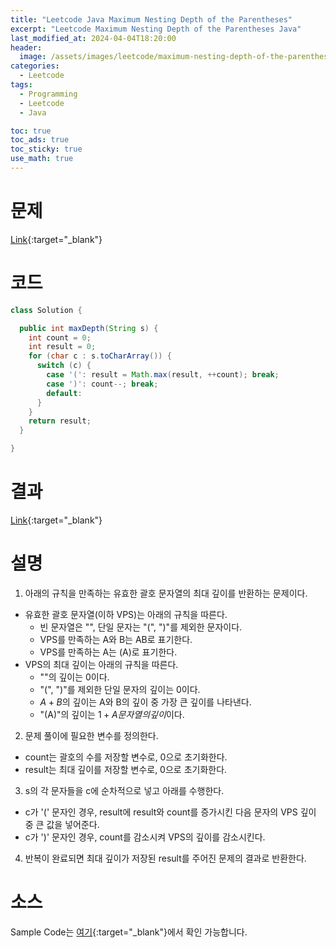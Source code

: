 ```yaml
---
title: "Leetcode Java Maximum Nesting Depth of the Parentheses"
excerpt: "Leetcode Maximum Nesting Depth of the Parentheses Java"
last_modified_at: 2024-04-04T18:20:00
header:
  image: /assets/images/leetcode/maximum-nesting-depth-of-the-parentheses.png
categories:
  - Leetcode
tags:
  - Programming
  - Leetcode
  - Java

toc: true
toc_ads: true
toc_sticky: true
use_math: true
---
```

# 문제
[Link](https://leetcode.com/problems/maximum-nesting-depth-of-the-parentheses/){:target="_blank"}

# 코드
```java
class Solution {

  public int maxDepth(String s) {
    int count = 0;
    int result = 0;
    for (char c : s.toCharArray()) {
      switch (c) {
        case '(': result = Math.max(result, ++count); break;
        case ')': count--; break;
        default:
      }
    }
    return result;
  }

}
```

# 결과
[Link](https://leetcode.com/problems/maximum-nesting-depth-of-the-parentheses/submissions/1222925951/){:target="_blank"}

# 설명
1. 아래의 규칙을 만족하는 유효한 괄호 문자열의 최대 깊이를 반환하는 문제이다.
- 유효한 괄호 문자열(이하 VPS)는 아래의 규칙을 따른다.
  - 빈 문자열은 "", 단일 문자는 "(", ")"를 제외한 문자이다.
  - VPS를 만족하는 A와 B는 AB로 표기한다.
  - VPS를 만족하는 A는 (A)로 표기한다.
- VPS의 최대 깊이는 아래의 규칙을 따른다.
  - ""의 깊이는 0이다.
  - "(", ")"를 제외한 단일 문자의 깊이는 0이다.
  - $A + B$의 깊이는 A와 B의 깊이 중 가장 큰 깊이를 나타낸다.
  - "(A)"의 깊이는 $1 + A 문자열의 깊이$이다.

2. 문제 풀이에 필요한 변수를 정의한다.
- count는 괄호의 수를 저장할 변수로, 0으로 초기화한다.
- result는 최대 깊이를 저장할 변수로, 0으로 초기화한다.

3. s의 각 문자들을 c에 순차적으로 넣고 아래를 수행한다.
- c가 '(' 문자인 경우, result에 result와 count를 증가시킨 다음 문자의 VPS 깊이 중 큰 값을 넣어준다.
- c가 ')' 문자인 경우, count를 감소시켜 VPS의 깊이를 감소시킨다.

4. 반복이 완료되면 최대 깊이가 저장된 result를 주어진 문제의 결과로 반환한다.

# 소스
Sample Code는 [여기](https://github.com/GracefulSoul/leetcode/blob/master/src/main/java/gracefulsoul/problems/MaximumNestingDepthOfTheParentheses.java){:target="_blank"}에서 확인 가능합니다.